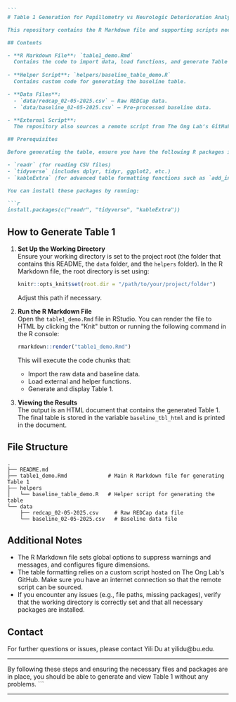 ```` markdown

```
# Table 1 Generation for Pupillometry vs Neurologic Deterioration Analyses

This repository contains the R Markdown file and supporting scripts needed to generate the baseline Table 1 for the "Pupillometry vs Neurologic Deterioration Analyses" project.

## Contents

- **R Markdown File**: `table1_demo.Rmd`  
  Contains the code to import data, load functions, and generate Table 1 in HTML format.
  
- **Helper Script**: `helpers/baseline_table_demo.R`  
  Contains custom code for generating the baseline table.

- **Data Files**:
  - `data/redcap_02-05-2025.csv` — Raw REDCap data.
  - `data/baseline_02-05-2025.csv` — Pre-processed baseline data.

- **External Script**:  
  The repository also sources a remote script from The Ong Lab’s GitHub which contains custom table formatting functions.

## Prerequisites

Before generating the table, ensure you have the following R packages installed:

- `readr` (for reading CSV files)
- `tidyverse` (includes dplyr, tidyr, ggplot2, etc.)
- `kableExtra` (for advanced table formatting functions such as `add_indent`)

You can install these packages by running:

```r
install.packages(c("readr", "tidyverse", "kableExtra"))
````

## How to Generate Table 1

1.  **Set Up the Working Directory**\
    Ensure your working directory is set to the project root (the folder that contains this README, the `data` folder, and the `helpers` folder). In the R Markdown file, the root directory is set using:

    ``` r
    knitr::opts_knit$set(root.dir = "/path/to/your/project/folder")
    ```

    Adjust this path if necessary.

2.  **Run the R Markdown File**\
    Open the `table1_demo.Rmd` file in RStudio. You can render the file to HTML by clicking the "Knit" button or running the following command in the R console:

    ``` r
    rmarkdown::render("table1_demo.Rmd")
    ```

    This will execute the code chunks that:

    -   Import the raw data and baseline data.
    -   Load external and helper functions.
    -   Generate and display Table 1.

3.  **Viewing the Results**\
    The output is an HTML document that contains the generated Table 1. The final table is stored in the variable `baseline_tbl_html` and is printed in the document.

## File Structure

```         
.
├── README.md
├── table1_demo.Rmd             # Main R Markdown file for generating Table 1
├── helpers
│   └── baseline_table_demo.R   # Helper script for generating the table
└── data
    ├── redcap_02-05-2025.csv     # Raw REDCap data file
    └── baseline_02-05-2025.csv   # Baseline data file
```

## Additional Notes

-   The R Markdown file sets global options to suppress warnings and messages, and configures figure dimensions.
-   The table formatting relies on a custom script hosted on The Ong Lab's GitHub. Make sure you have an internet connection so that the remote script can be sourced.
-   If you encounter any issues (e.g., file paths, missing packages), verify that the working directory is correctly set and that all necessary packages are installed.

## Contact

For further questions or issues, please contact Yili Du at yilidu\@bu.edu.

------------------------------------------------------------------------

By following these steps and ensuring the necessary files and packages are in place, you should be able to generate and view Table 1 without any problems. \`\`\`

------------------------------------------------------------------------

